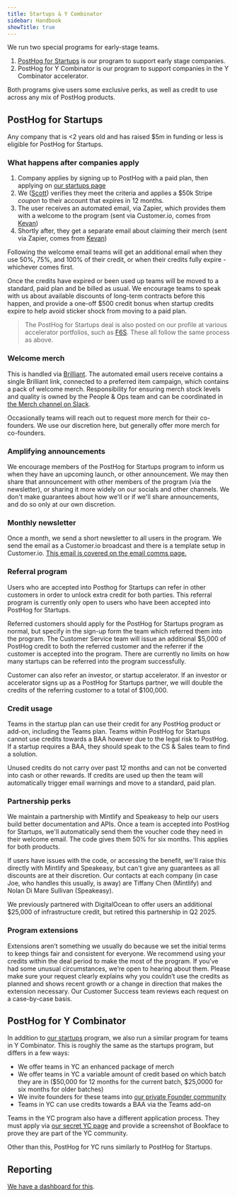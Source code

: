 ```yaml
---
title: Startups & Y Combinator
sidebar: Handbook
showTitle: true
---
```


We run two special programs for early-stage teams. 

1. [PostHog for Startups](/startups) is our program to support early stage companies.
2. PostHog for Y Combinator is our program to support companies in the Y Combinator accelerator.

Both programs give users some exclusive perks, as well as credit to use across any mix of PostHog products. 

## PostHog for Startups
Any company that is <2 years old and has raised $5m in funding or less is eligible for PostHog for Startups. 

### What happens after companies apply
1. Company applies by signing up to PostHog with a paid plan, then applying on [our startups page](/startups)
2. We ([Scott](community/profiles/32112)) verifies they meet the criteria and applies a $50k Stripe _coupon_ to their account that expires in 12 months.
3. The user receives an automated email, via Zapier, which provides them with a welcome to the program (sent via Customer.io, comes from [Kevan](https://posthog.com/community/profiles/32499))
4. Shortly after, they get a separate email about claiming their merch (sent via Zapier, comes from [Kevan](https://posthog.com/community/profiles/32499))

Following the welcome email teams will get an additional email when they use 50%, 75%, and 100% of their credit, or when their credits fully expire - whichever comes first.

Once the credits have expired or been used up teams will be moved to a standard, paid plan and be billed as usual. We encourage teams to speak with us about available discounts of long-term contracts before this happen, and provide a one-off $500 credit bonus when startup credits expire to help avoid sticker shock from moving to a paid plan. 

> The PostHog for Startups deal is also posted on our profile at various accelerator portfolios, such as [F6S](https://www.f6s.com/company-deals/posthog/50k-in-credits-extras-13984). These all follow the same process as above.

### Welcome merch
This is handled via [Brilliant](https://www.brilliantmade.com/). The automated email users receive contains a single Brilliant link, connected to a preferred item campaign, which contains a pack of welcome merch. Responsibility for ensuring merch stock levels and quality is owned by the People & Ops team and can be coordinated in [the Merch channel on Slack](https://posthog.slack.com/archives/C04DWKH7DM3). 

Occasionally teams will reach out to request more merch for their co-founders. We use our discretion here, but generally offer more merch for co-founders. 

### Amplifying announcements
We encourage members of the PostHog for Startups program to inform us when they have an upcoming launch, or other announcement. We may then share that announcement with other members of the program (via the newsletter), or sharing it more widely on our socials and other channels. We don't make guarantees about how we'll or if we'll share announcements, and do so only at our own discretion. 

### Monthly newsletter
Once a month, we send a short newsletter to all users in the program. We send the email as a Customer.io broadcast and there is a template setup in Customer.io. [This email is covered on the email comms page.](/handbook/words-and-pictures/email-comms)

### Referral program
Users who are accepted into Posthog for Startups can refer in other customers in order to unlock extra credit for both parties. This referral program is currently only open to users who have been accepted into PostHog for Startups.

Referred customers should apply for the PostHog for Startups program as normal, but specify in the sign-up form the team which referred them into the program. The Customer Service team will issue an additional $5,000 of PostHog credit to both the referred customer and the referrer if the customer is accepted into the program. There are currently no limits on how many startups can be referred into the program successfully. 

Customer can also refer an investor, or startup accelerator. If an investor or accelerator signs up as a PostHog for Startups partner, we will double the credits of the referring customer to a total of $100,000.

### Credit usage
Teams in the startup plan can use their credit for any PostHog product or add-on, including the Teams plan. Teams within PostHog for Startups cannot use credits towards a BAA however due to the legal risk to PostHog. If a startup requires a BAA, they should speak to the CS & Sales team to find a solution. 

Unused credits do not carry over past 12 months and can not be converted into cash or other rewards. If credits are used up then the team will automatically trigger email warnings and move to a standard, paid plan. 

### Partnership perks
We maintain a partnership with Mintlify and Speakeasy to help our users build better documentation and APIs. Once a team is accepted into PostHog for Startups, we'll automatically send them the voucher code they need in their welcome email. The code gives them 50% for six months. This applies for both products. 

If users have issues with the code, or accessing the benefit, we'll raise this directly with Mintlify and Speakeasy, but can't give any guarantees as all discounts are at their discretion. Our contacts at each company (in case Joe, who handles this usually, is away) are Tiffany Chen (Mintlify) and Nolan Di Mare Sullivan (Speakeasy).

We previously partnered with DigitalOcean to offer users an additional $25,000 of infrastructure credit, but retired this partnership in Q2 2025.

### Program extensions
Extensions aren’t something we usually do because we set the initial terms to keep things fair and consistent for everyone. We recommend using your credits within the deal period to make the most of the program. If you’ve had some unusual circumstances, we’re open to hearing about them. Please make sure your request clearly explains why you couldn’t use the credits as planned and shows recent growth or a change in direction that makes the extension necessary. Our Customer Success team reviews each request on a case-by-case basis.

## PostHog for Y Combinator 
In addition to [our startups](/startups) program, we also run a similar program for teams in Y Combinator. This is roughly the same as the startups program, but differs in a few ways: 

- We offer teams in YC an enhanced package of merch
- We offer teams in YC a variable amount of credit based on which batch they are in ($50,000 for 12 months for the current batch, $25,0000 for six months for older batches)
- We invite founders for these teams into [our private Founder community](https://posthog.slack.com/archives/C04J1TJ11UZ)
- Teams in YC can use credits towards a BAA via the Teams add-on

Teams in the YC program also have a different application process. They must apply via [our secret YC page](/yc-onboarding) and provide a screenshot of Bookface to prove they are part of the YC community. 

Other than this, PostHog for YC runs similarly to PostHog for Startups. 

## Reporting
[We have a dashboard for this](https://us.posthog.com/project/2/dashboard/188364).

